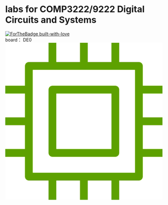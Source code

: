 # labs for COMP3222/9222 Digital Circuits and Systems
[![ForTheBadge built-with-love](http://ForTheBadge.com/images/badges/built-with-love.svg)](https://GitHub.com/Naereen/)
<br>board： DE0<br>
![](https://raw.githubusercontent.com/acervenky/animated-github-badges/master/assets/devbadge.gif)

